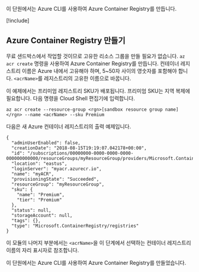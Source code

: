 이 단원에서는 Azure CLI를 사용하여 Azure Container Registry를 만듭니다.

<!-- Activate the sandbox -->
[!include[](../../../includes/azure-sandbox-activate.md)]
 
## <a name="create-an-azure-container-registry"></a>Azure Container Registry 만들기

무료 샌드박스에서 작업할 것이므로 고유한 리소스 그룹을 만들 필요가 없습니다. `az acr create` 명령을 사용하여 Azure Container Registry를 만듭니다. 컨테이너 레지스트리 이름은 Azure 내에서 고유해야 하며, 5~50자 사이의 영숫자를 포함해야 합니다. `<acrName>`를 레지스트리의 고유한 이름으로 바꿉니다.

이 예제에서는 프리미엄 레지스트리 SKU가 배포됩니다. 프리미엄 SKU는 지역 복제에 필요합니다. 다음 명령을 Cloud Shell 편집기에 입력합니다.

```azurecli
az acr create --resource-group <rgn>[sandbox resource group name]</rgn> --name <acrName> --sku Premium
```

다음은 새 Azure 컨테이너 레지스트리의 출력 예제입니다.

```output
{
  "adminUserEnabled": false,
  "creationDate": "2018-08-15T19:19:07.042178+00:00",
  "id": "/subscriptions/00000000-0000-0000-0000-000000000000/resourceGroups/myResourceGroup/providers/Microsoft.ContainerRegistry/registries/myACR0007",
  "location": "eastus",
  "loginServer": "myacr.azurecr.io",
  "name": "myACR",
  "provisioningState": "Succeeded",
  "resourceGroup": "myResourceGroup",
  "sku": {
    "name": "Premium",
    "tier": "Premium"
  },
  "status": null,
  "storageAccount": null,
  "tags": {},
  "type": "Microsoft.ContainerRegistry/registries"
}
```

이 모듈의 나머지 부분에서는 `<acrName>`을 이 단계에서 선택하는 컨테이너 레지스트리 이름의 자리 표시자로 참조합니다.

이 단원에서는 Azure CLI를 사용하여 Azure Container Registry를 만들었습니다.
